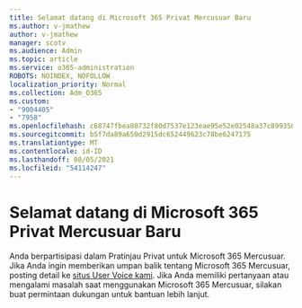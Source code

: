 ```yaml
---
title: Selamat datang di Microsoft 365 Privat Mercusuar Baru
ms.author: v-jmathew
author: v-jmathew
manager: scotv
ms.audience: Admin
ms.topic: article
ms.service: o365-administration
ROBOTS: NOINDEX, NOFOLLOW
localization_priority: Normal
ms.collection: Adm_O365
ms.custom:
- "9004405"
- "7958"
ms.openlocfilehash: c68747fbea80732f80d7537e123eae95e52e02548a37c899350a5d1f9f5cd53d
ms.sourcegitcommit: b5f7da89a650d2915dc652449623c78be6247175
ms.translationtype: MT
ms.contentlocale: id-ID
ms.lasthandoff: 08/05/2021
ms.locfileid: "54114247"
---
```

# <a name="welcome-to-the-microsoft-365-lighthouse-private-preview"></a>Selamat datang di Microsoft 365 Privat Mercusuar Baru

Anda berpartisipasi dalam Pratinjau Privat untuk Microsoft 365 Mercusuar. Jika Anda ingin memberikan umpan balik tentang Microsoft 365 Mercusuar, posting detail ke [situs User Voice kami](https://aka.ms/M365Lighthouseuservoice). Jika Anda memiliki pertanyaan atau mengalami masalah saat menggunakan Microsoft 365 Mercusuar, silakan buat permintaan dukungan untuk bantuan lebih lanjut.
